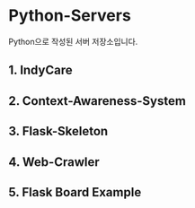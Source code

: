 # Python-Servers
Python으로 작성된 서버 저장소입니다.

## 1. IndyCare
## 2. Context-Awareness-System
## 3. Flask-Skeleton
## 4. Web-Crawler
## 5. Flask Board Example
